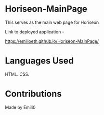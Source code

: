 # Horiseon-MainPage

This serves as the main web page for Horiseon

Link to deployed application -

https://emilioeth.github.io/Horiseon-MainPage/

# Languages Used

HTML. CSS.

# Contributions 

Made by Emili0
